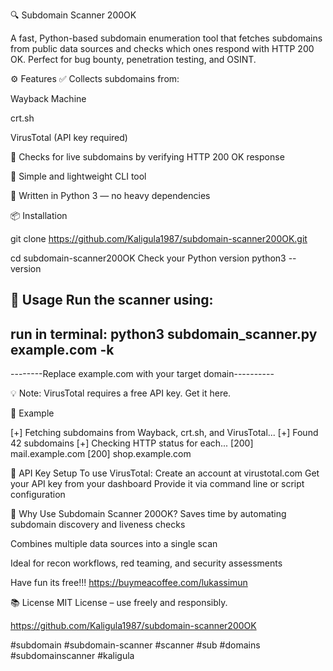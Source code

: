 🔍 Subdomain Scanner 200OK

A fast, Python-based subdomain enumeration tool that fetches subdomains from public data sources and checks which ones respond with HTTP 200 OK. Perfect for bug bounty, penetration testing, and OSINT.

⚙️ Features
✅ Collects subdomains from:

Wayback Machine

crt.sh

VirusTotal (API key required)

🔄 Checks for live subdomains by verifying HTTP 200 OK response

🧰 Simple and lightweight CLI tool

🐍 Written in Python 3 — no heavy dependencies

📦 Installation

git clone https://github.com/Kaligula1987/subdomain-scanner200OK.git

cd subdomain-scanner200OK
Check your Python version
python3 --version



🚀 Usage
Run the scanner using:
--------------------------------------------------------------
run in terminal:
python3 subdomain_scanner.py example.com -k
--------------------------------------------------------------
--------Replace example.com with your target domain----------


💡 Note: VirusTotal requires a free API key. Get it here.




📖 Example

[+] Fetching subdomains from Wayback, crt.sh, and VirusTotal...
[+] Found 42 subdomains
[+] Checking HTTP status for each...
[200] mail.example.com
[200] shop.example.com



🔐 API Key Setup
To use VirusTotal:
Create an account at virustotal.com
Get your API key from your dashboard
Provide it via command line or script configuration

🧠 Why Use Subdomain Scanner 200OK?
Saves time by automating subdomain discovery and liveness checks

Combines multiple data sources into a single scan

Ideal for recon workflows, red teaming, and security assessments


Have fun its free!!!
https://buymeacoffee.com/lukassimun



📚 License
MIT License – use freely and responsibly.

https://github.com/Kaligula1987/subdomain-scanner200OK

#subdomain #subdomain-scanner #scanner #sub #domains #subdomainscanner #kaligula
